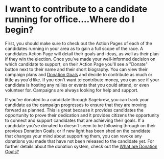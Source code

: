 # I want to contribute to a candidate running for office....Where do I begin? #
First, you should make sure to check out the Action Pages of each of the 
candidates running in your area as to gain a full scope of the race. A 
candidates Action Page will detail their goals and ideas, as well as their plan 
if they win the election. Once you've made your well-informed decision on which
candidate to support, on their Action Page you'll see a "Donate" button 
next to their name and their short biography. You can view their campaign 
plans and [Donation Goals][1] and decide to contribute as much or little as you'd 
like. If you don't want to contribute money, you can see if your candidate is 
hosting any rallies or events that you could attend, or even volunteer for. 
Campaigns are always looking for help and support. 

If you've donated to a candidate through Sagebrew, you can track your candidate 
as the campaign progresses to ensure that they are moving forward as planned. 
This is great because it provides candidates the opportunity to prove their 
dedication and it provides citizens the opportunity to connect and support 
candidates that are achieving their goals. If a candidate you've donated to 
doesn't seem to be following through on their previous Donation Goals, or if 
new light has been shed on the candidate that changes your mind about 
supporting them, you can revoke any donations you made that have not been 
released to the candidate yet. For further details about the donation system, 
check out the [What are Donation Goals?][1]


[1]: /help/donating/donation_goals/